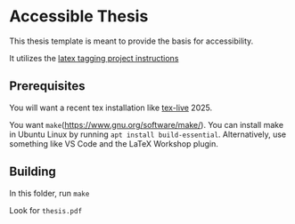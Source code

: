 # Accessible Thesis

This thesis template is meant to provide the basis for accessibility.

It utilizes the [latex tagging project instructions](https://latex3.github.io/tagging-project/documentation/prototype-usage-instructions.html)


## Prerequisites

You will want a recent tex installation like
[tex-live](https://www.tug.org/texlive/) 2025.

You want `make`(https://www.gnu.org/software/make/). You can install make in
Ubuntu Linux by running `apt install build-essential`. Alternatively, use
something like VS Code and the LaTeX Workshop plugin.

## Building

In this folder, run `make`

Look for `thesis.pdf`

